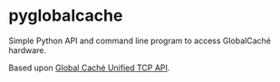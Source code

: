 # pyglobalcache
Simple Python API and command line program to access GlobalCaché hardware.

Based upon [Global Caché Unified TCP API](https://www.globalcache.com/files/docs/api-gc-unifiedtcp.pdf).
